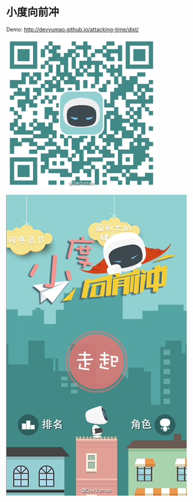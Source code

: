 # 小度向前冲

Demo: http://devyumao.github.io/attacking-time/dist/

![qrcode](./screenshot/qrcode.jpg)

![screenshot1](./screenshot/sc1.jpg)
